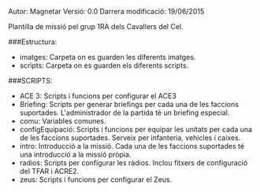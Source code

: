 Autor: Magnetar
Versió: 0.0
Darrera modificació: 19/06/2015

Plantilla de missió pel grup 1RA dels Cavallers del Cel.

###Estructura:

* imatges: Carpeta on es guarden les diferents imatges.
* scripts: Carpeta on es guarden els diferents scripts.

###SCRIPTS:
* ACE 3: Scripts i funcions per configurar el ACE3
* Briefing: Scripts per generar briefings per cada una de les faccions suportades. L'administrador de la partida té un briefing especial.
* comu: Variables comunes.
* configEquipació: Scripts i funcions per equipar les unitats per cada una de les faccions suportades. Serveix per infanteria, vehicles i caixes.
* intro: Introducció a la missió. Cada una de les faccions suportades té una introducció a la missió pròpia.
* radios: Scripts per configurar les ràdios. Inclou fitxers de configuració del TFAR i ACRE2.
* zeus: Scripts i funcions per configurar el Zeus.